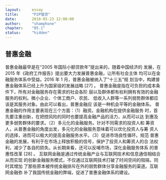 ```yaml
---
layout: 	essay
title: 		"P2P借贷"
date: 		2018-05-23 12:00:00
author: 	"shamphone"
chapter:	"05.1"
status:		"hidden"
---
```


## 普惠金融
普惠金融最早是在“2005 年国际小额贷款年”提出来的，随着中国经济的
发展，在 2015 年《政府工作报告》提出要大力发展普惠金融，让所有社会主体
均可以在金融服务体系中受益。2016 年 1 月，普惠金融被纳入了“十三五”规
划当中，构建普惠金融体系已经上升为国家级的发展战略
[27]
。
普惠金融是指在可负担的成本条件下，所有对金融服务存在需求的社会各阶
层以及群体都有权利拥有有效的金融服务的权利。微小企业、个体工商户、农民、
低收入人群等一系列弱势群体都应该是其服务对象。由此可以看出，普惠金融应
该是一种机会平等的金融体系。
普惠金融的作用主要表现在三个方面：（1）融资。金融机构在提供金融服务
时，首先要注重创新，在把控风险的同时也要提高金融产品的活力，从而可以达
到惠及更多弱势群体的要求。（2）多元化的金融服务。针对不同需求的投资人和
筹资人，从普惠金融的角度出发，多元化的金融服务意味着可以优化投资人与筹
资人的选择，进而可以极大的提高金融服务水平。（3）促进市场良性循环。规范
普惠金融的发展，有利于在市场上释放积极的信号，保护了投资人和筹资人的合
法权利，减少了各自的损失。从长期来看，还可以反哺市场，深化金融服务体系
的普惠性改革
[28]
。
互联网金融是通过传统金融产业与互联网技术和信息通信相结合从而实现
的创新金融服务模式，不仅通过互联网技术打破了时间空间的阻隔，同时其增加
了那些原本被传统金融排斥在外的弱势群体分享金融服务的渠道。互联网金融弥
补了我国传统金融的弊端，促进了普惠金融体系的建设。
